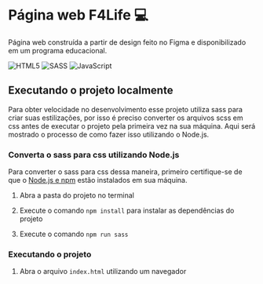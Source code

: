 # Página web F4Life 💻

Página web construída a partir de design feito no Figma e disponibilizado em um programa educacional.

![HTML5](https://img.shields.io/badge/html5-%23E34F26.svg?style=for-the-badge&logo=html5&logoColor=white)
![SASS](https://img.shields.io/badge/SASS-hotpink.svg?style=for-the-badge&logo=SASS&logoColor=white)
![JavaScript](https://img.shields.io/badge/javascript-%23323330.svg?style=for-the-badge&logo=javascript&logoColor=%23F7DF1E)

## Executando o projeto localmente

Para obter velocidade no desenvolvimento esse projeto utiliza sass para criar suas estilizações, por
isso é preciso converter os arquivos scss em css antes de executar o projeto pela primeira vez na sua
máquina. Aqui será mostrado o processo de como fazer isso utilizando o Node.js.

### Converta o sass para css utilizando Node.js

Para converter o sass para css dessa maneira, primeiro certifique-se de que o [Node.js e npm](https://nodejs.org/en/)
estão instalados em sua máquina.

1. Abra a pasta do projeto no terminal

2. Execute o comando `npm install` para instalar as dependências do projeto

3. Execute o comando `npm run sass`

### Executando o projeto

1. Abra o arquivo `index.html` utilizando um navegador
